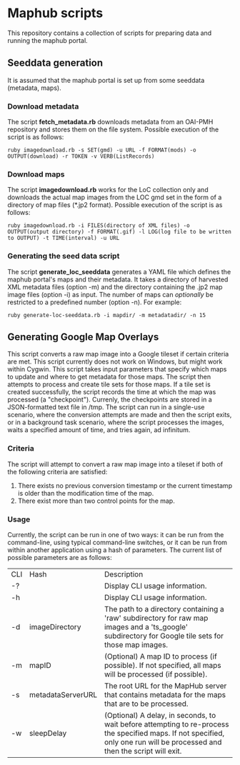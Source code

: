 # Maphub scripts

This repository contains a collection of scripts for preparing data and running the maphub portal.

## Seeddata generation

It is assumed that the maphub portal is set up from some seeddata (metadata, maps).

### Download metadata

The script __fetch_metadata.rb__ downloads metadata from an OAI-PMH repository and stores them on the file system. Possible execution of the script is as follows:

    ruby imagedownload.rb -s SET(gmd) -u URL -f FORMAT(mods) -o OUTPUT(download) -r TOKEN -v VERB(ListRecords) 

### Download maps

The script __imagedownload.rb__ works for the LoC collection only and downloads the actual map images from the LOC gmd set in the form of a directory of map files (*.jp2 format). Possible execution of the script is as follows:

    ruby imagedownload.rb -i FILES(directory of XML files) -o OUTPUT(output directory) -f FORMAT(.gif) -l LOG(log file to be written to OUTPUT) -t TIME(interval) -u URL


### Generating the seed data script

The script __generate_loc_seeddata__ generates a YAML file which defines the maphub portal's maps and their metadata. It takes a directory of harvested XML metadata files (option -m) and the directory containing the .jp2 map image files (option -i) as input. The number of maps can *optionally* be restricted to a predefined number (option -n). For example:

    ruby generate-loc-seeddata.rb -i mapdir/ -m metadatadir/ -n 15


## Generating Google Map Overlays

This script converts a raw map image into a Google tileset if certain criteria are met. This script currently does not work on Windows, but might work within Cygwin. This script takes input parameters that specify which maps to update and where to get metadata for those maps. The script then attempts to process and create tile sets for those maps. If a tile set is created successfully, the script records the time at which the map was processed (a "checkpoint"). Currenly, the checkpoints are stored in a JSON-formatted text file in /tmp. The script can run in a single-use scenario, where the conversion attempts are made and then the script exits, or in a background task scenario, where the script processes the images, waits a specified amount of time, and tries again, ad infinitum.

### Criteria
The script will attempt to convert a raw map image into a tileset if both of the following criteria are satisfied:

1. There exists no previous conversion timestamp or the current timestamp is older than the modification time of the map.
2. There exist more than two control points for the map.

### Usage
Currently, the script can be run in one of two ways: it can be run from the command-line, using typical command-line switches, or it can be run from within another application using a hash of parameters. The current list of possible parameters are as follows:

<table>
	<tr>
		<td>CLI</td>
		<td>Hash</td>
		<td>Description</td>
	</tr>
	<tr>
		<td>-?</td>
		<td></td>
		<td>Display CLI usage information.</td>
	</tr>
	<tr>
		<td>-h</td>
		<td></td>
		<td>Display CLI usage information.</td>
	</tr>
	<tr>
		<td>-d</td>
		<td>imageDirectory</td>
		<td>The path to a directory containing a 'raw' subdirectory for raw map images and a 'ts_google' subdirectory for Google tile sets for those map images.</td>
	</tr>
	<tr>
		<td>-m</td>
		<td>mapID</td>
		<td>(Optional) A map ID to process (if possible). If not specified, all maps will be processed (if possible).</td>
	</tr>
	<tr>
		<td>-s</td>
		<td>metadataServerURL</td>
		<td>The root URL for the MapHub server that contains metadata for the maps that are to be processed.</td>
	</tr>
	<tr>
		<td>-w</td>
		<td>sleepDelay</td>
		<td>(Optional) A delay, in seconds, to wait before attempting to re-process the specified maps. If not specified, only one run will be processed and then the script will exit.</td>
	</tr>
</table>